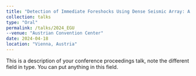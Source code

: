 ```yaml
---
title: "Detection of Immediate Foreshocks Using Dense Seismic Array: A Case Study of the 2021 Ms 6.4 Yangbi aftershock sequence"
collection: talks
type: "Oral"
permalink: /talks/2024_EGU
--venue: "Austrian Convention Center"
date: 2024-04-18
location: "Vienna, Austria"
---
```


This is a description of your conference proceedings talk, note the different field in type. You can put anything in this field.
